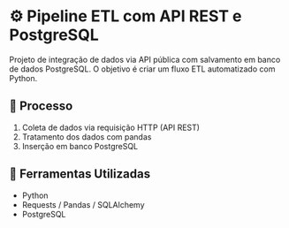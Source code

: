 # ⚙️ Pipeline ETL com API REST e PostgreSQL

Projeto de integração de dados via API pública com salvamento em banco de dados PostgreSQL. O objetivo é criar um fluxo ETL automatizado com Python.

## 🔄 Processo

1. Coleta de dados via requisição HTTP (API REST)
2. Tratamento dos dados com pandas
3. Inserção em banco PostgreSQL

## 🧰 Ferramentas Utilizadas

- Python
- Requests / Pandas / SQLAlchemy
- PostgreSQL
